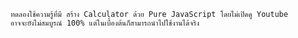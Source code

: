 		ทดลองใช้ความรู้ที่มี สร้าง Calculator ด้วย Pure JavaScript โดยไม่เปิดดู Youtube 	
		อาจจะยังไม่สมบูรณ์ 100% แต่ในเบื้องต้นก็สามารถนำไปใช้งานได้จริง

